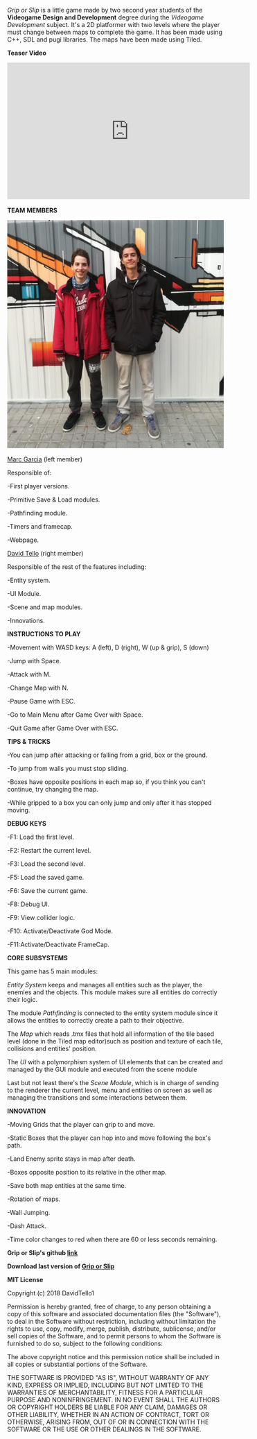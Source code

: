 *Grip or Slip* is a little game made by two second year students of the **Videogame Design and Development** degree during the *Videogame Development* subject. It's a 2D platformer with two levels where the player must change between maps to complete the game. It has been made using C++, SDL and pugi libraries. The maps have been made using Tiled.

**Teaser Video**

<iframe width="560" height="315" src="https://www.youtube.com/embed/5kGt-fx4ABg" frameborder="0" allowfullscreen></iframe>


**TEAM MEMBERS**

<img src="https://raw.githubusercontent.com/DavidTello1/Development/progress/griporslipteamphoto.png" width="500"/>

[Marc Garcia](https://github.com/marcgreig) (left member)

Responsible of:

-First player versions.

-Primitive Save & Load modules.

-Pathfinding module.

-Timers and framecap.

-Webpage.

[David Tello](https://github.com/DavidTello1) (right member)

Responsible of the rest of the features including:

-Entity system.

-UI Module.

-Scene and map modules.

-Innovations.

**INSTRUCTIONS TO PLAY**

-Movement with WASD keys: A (left), D (right), W (up & grip), S (down)

-Jump with Space.

-Attack with M.

-Change Map with N.

-Pause Game with ESC.

-Go to Main Menu after Game Over with Space.

-Quit Game after Game Over with ESC.

**TIPS & TRICKS**

-You can jump after attacking or falling from a grid, box or the ground.

-To jump from walls you must stop sliding.

-Boxes have opposite positions in each map so, if you think you can't continue, try changing the map.

-While gripped to a box you can only jump and only after it has stopped moving.

**DEBUG KEYS**

-F1: Load the first level.

-F2: Restart the current level.

-F3: Load the second level.

-F5: Load the saved game.

-F6: Save the current game.

-F8: Debug UI.

-F9: View collider logic.

-F10: Activate/Deactivate God Mode.

-F11:Activate/Deactivate FrameCap.

**CORE SUBSYSTEMS**

This game has 5 main modules:

*Entity System* keeps and manages all entities such as the player, the enemies and the objects. This module makes sure all entities do correctly their logic.

The module *Pathfinding* is connected to the entity system module since it allows the entities to correctly create a path to their objective.

The *Map* which reads .tmx files that hold all information of the tile based level (done in the Tiled map editor)such as position and texture of each tile, collisions and entities' position.

The *UI* with a polymorphism system of UI elements that can be created and managed by the GUI module and executed from the scene module

Last but not least there's the *Scene Module*, which is in charge of sending to the renderer the current level, menu and entities on screen as well as managing the transitions and some interactions between them.

**INNOVATION**

-Moving Grids that the player can grip to and move.

-Static Boxes that the player can hop into and move following the box's path.

-Land Enemy sprite stays in map after death.

-Boxes opposite position to its relative in the other map.

-Save both map entities at the same time.

-Rotation of maps.

-Wall Jumping.

-Dash Attack.

-Time color changes to red when there are 60 or less seconds remaining.

**Grip or Slip's github [link](https://github.com/DavidTello1/Development)**

**Download last version of [Grip or Slip](https://github.com/DavidTello1/Development/releases/tag/v3.0)**

**MIT License**

Copyright (c) 2018 DavidTello1

Permission is hereby granted, free of charge, to any person obtaining a copy
of this software and associated documentation files (the "Software"), to deal
in the Software without restriction, including without limitation the rights
to use, copy, modify, merge, publish, distribute, sublicense, and/or sell
copies of the Software, and to permit persons to whom the Software is
furnished to do so, subject to the following conditions:

The above copyright notice and this permission notice shall be included in all
copies or substantial portions of the Software.

THE SOFTWARE IS PROVIDED "AS IS", WITHOUT WARRANTY OF ANY KIND, EXPRESS OR
IMPLIED, INCLUDING BUT NOT LIMITED TO THE WARRANTIES OF MERCHANTABILITY,
FITNESS FOR A PARTICULAR PURPOSE AND NONINFRINGEMENT. IN NO EVENT SHALL THE
AUTHORS OR COPYRIGHT HOLDERS BE LIABLE FOR ANY CLAIM, DAMAGES OR OTHER
LIABILITY, WHETHER IN AN ACTION OF CONTRACT, TORT OR OTHERWISE, ARISING FROM,
OUT OF OR IN CONNECTION WITH THE SOFTWARE OR THE USE OR OTHER DEALINGS IN THE
SOFTWARE.

